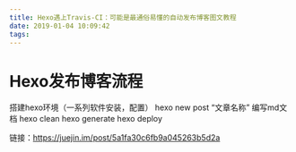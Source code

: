 ```yaml
---
title: Hexo遇上Travis-CI：可能是最通俗易懂的自动发布博客图文教程
date: 2019-01-04 10:09:42
tags:
---
```


# Hexo发布博客流程

搭建hexo环境（一系列软件安装，配置）
hexo new post “文章名称”
编写md文档
hexo clean
hexo generate
hexo deploy

链接：<https://juejin.im/post/5a1fa30c6fb9a045263b5d2a>
